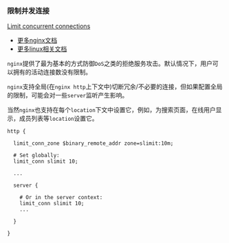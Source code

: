 ### 限制并发连接

[Limit concurrent connections](https://github.com/trimstray/nginx-admins-handbook/blob/master/doc/RULES.md#rationale-62)
- [更多nginx文档](https://weiliang-ms.github.io/nginx/)
- [更多linux相关文档](https://weiliang-ms.github.io/wl-awesome/)

`nginx`提供了最为基本的方式防御`DoS`之类的拒绝服务攻击。默认情况下，用户可以拥有的活动连接数没有限制。

`nginx`支持全局(在`nginx http`上下文中)切断冗余/不必要的连接，但如果配置全局的限制，可能会对一些`server`监听产生影响。

当然`nginx`也支持在每个`location`下文中设置它，例如，为搜索页面，在线用户显示，成员列表等`location`设置它。

```nginx configuration
http {

  limit_conn_zone $binary_remote_addr zone=slimit:10m;

  # Set globally:
  limit_conn slimit 10;

  ...

  server {

    # Or in the server context:
    limit_conn slimit 10;
    ...

  }

}
```